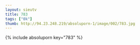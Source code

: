 ```yaml
--- 
layout: sieutv
title: 783
tags: ["0k"]
thumb: http://94.23.248.219/absoluporn-1/image/002/783.jpg
---
```

{% include absoluporn key="783" %} 
